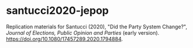 # santucci2020-jepop
Replication materials for Santucci (2020), "Did the Party System Change?", <i>Journal of Elections, Public Opinion and Parties</i> (early version). https://doi.org/10.1080/17457289.2020.1794884.
